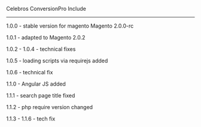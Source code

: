 Celebros ConversionPro Include

------------------------------

1.0.0 - stable version for magento Magento 2.0.0-rc

1.0.1 - adapted to Magento 2.0.2

1.0.2 - 1.0.4 - technical fixes

1.0.5 - loading scripts via requirejs added

1.0.6 - technical fix

1.1.0 - Angular JS added

1.1.1 - search page title fixed

1.1.2 - php require version changed

1.1.3 - 1.1.6 - tech fix
